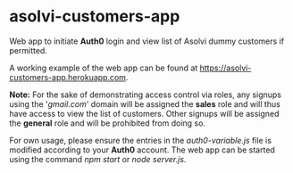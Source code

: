 # asolvi-customers-app
Web app to initiate <b>Auth0</b> login and view list of Asolvi dummy customers if permitted.

A working example of the web app can be found at https://asolvi-customers-app.herokuapp.com.

<b>Note:</b> For the sake of demonstrating access control via roles, any signups using the '<i>gmail.com</i>' domain 
will be assigned the <b>sales</b> role and will thus have access to view the list of customers. Other signups will 
be assigned the <b>general</b> role and will be prohibited from doing so.

For own usage, please ensure the entries in the <i>auth0-variable.js</i> file is modified according to your <b>Auth0</b> 
account.
The web app can be started using the command <i>npm start</i> or <i>node server.js</i>.
